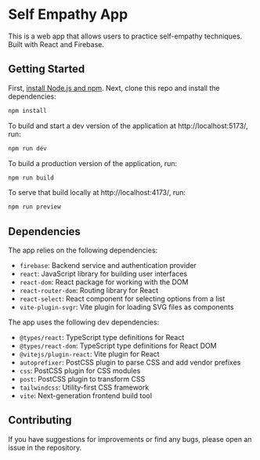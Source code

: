 # Self Empathy App

This is a web app that allows users to practice self-empathy techniques.  Built with React and Firebase.

## Getting Started

First, [install Node.js and npm](https://docs.npmjs.com/downloading-and-installing-node-js-and-npm). Next, clone this repo and install the dependencies:

```bash
npm install
```

To build and start a dev version of the application at http://localhost:5173/, run:

```bash
npm run dev
```

To build a production version of the application, run:

```bash
npm run build
```

To serve that build locally at http://localhost:4173/, run:

```bash
npm run preview
```


## Dependencies

The app relies on the following dependencies:

* `firebase`: Backend service and authentication provider
* `react`: JavaScript library for building user interfaces
* `react-dom`: React package for working with the DOM
* `react-router-dom`: Routing library for React
* `react-select`: React component for selecting options from a list
* `vite-plugin-svgr`: Vite plugin for loading SVG files as components

The app uses the following dev dependencies:

* `@types/react`: TypeScript type definitions for React
* `@types/react-dom`: TypeScript type definitions for React DOM
* `@vitejs/plugin-react`: Vite plugin for React
* `autoprefixer`: PostCSS plugin to parse CSS and add vendor prefixes
* `css`: PostCSS plugin for CSS modules
* `post`: PostCSS plugin to transform CSS
* `tailwindcss`: Utility-first CSS framework
* `vite`: Next-generation frontend build tool

## Contributing

If you have suggestions for improvements or find any bugs, please open an issue in the repository.